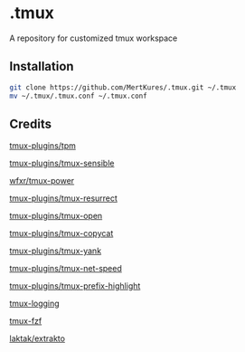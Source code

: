 # .tmux

A repository for customized tmux workspace

## Installation

```bash
git clone https://github.com/MertKures/.tmux.git ~/.tmux
mv ~/.tmux/.tmux.conf ~/.tmux.conf
```

## Credits

[tmux-plugins/tpm](https://github.com/tmux-plugins/tpm)

[tmux-plugins/tmux-sensible](https://github.com/tmux-plugins/tmux-sensible)

[wfxr/tmux-power](https://github.com/wfxr/tmux-power)

[tmux-plugins/tmux-resurrect](https://github.com/tmux-plugins/tmux-resurrect)

[tmux-plugins/tmux-open](https://github.com/tmux-plugins/tmux-open)

[tmux-plugins/tmux-copycat](https://github.com/tmux-plugins/tmux-copycat)

[tmux-plugins/tmux-yank](https://github.com/tmux-plugins/tmux-yank)

[tmux-plugins/tmux-net-speed](https://github.com/tmux-plugins/tmux-net-speed)

[tmux-plugins/tmux-prefix-highlight](https://github.com/tmux-plugins/tmux-prefix-highlight)

[tmux-logging](https://github.com/tmux-plugins/tmux-logging.git)

[tmux-fzf](https://github.com/sainnhe/tmux-fzf.git)

[laktak/extrakto](https://github.com/laktak/extrakto.git)
